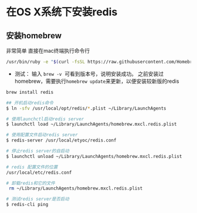 # 在OS X系统下安装redis

## 安装homebrew
非常简单 直接在mac终端执行命令行
```bash
/usr/bin/ruby -e "$(curl -fsSL https://raw.githubusercontent.com/Homebrew/install/master/install)"

```

* 测试：
输入 `brew -v`  可看到版本号，说明安装成功。
之前安装过homebrew，需要执行`homebrew update`来更新，以便安装较新版的redis

```bash
brew install redis
```


```bash
## 开机启动redis命令 
$ ln -sfv /usr/local/opt/redis/*.plist ~/Library/LaunchAgents

# 使用launchctl启动redis server 
$ launchctl load ~/Library/LaunchAgents/homebrew.mxcl.redis.plist

# 使用配置文件启动redis server 
$ redis-server /usr/local/etyoc/redis.conf

# 停止redis server的自启动 
$ launchctl unload ~/Library/LaunchAgents/homebrew.mxcl.redis.plist

# redis 配置文件的位置 
/usr/local/etc/redis.conf

# 卸载redis和它的文件 
 rm ~/Library/LaunchAgents/homebrew.mxcl.redis.plist

# 测试redis server是否启动 
$ redis-cli ping
```

